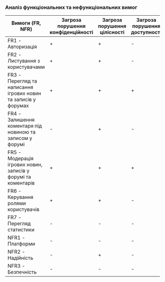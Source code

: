 ### Аналіз функціональних та нефункціональних вимог

| Вимоги (FR, NFR)                                               | Загроза порушення конфіденційності | Загроза порушення цілісності | Загроза порушення доступності |
| -------------------------------------------------------------- | ---------------------------------- | ---------------------------- | ----------------------------- |
| FR1 - Авторизація                                              | +                                  | +                            | -                             |
| FR2 - Листування з користувачами                               | +                                  | +                            | -                             |
| FR3 - Перегляд та написання ігрових новин та записів у форумах | +                                  | +                            | +                             |
| FR4 - Залишення коментаря під новиною та записом у форумі      | -                                  | +                            | -                             |
| FR5 - Модерація ігрових новин, записів у форумі та коментарів  | +                                  | +                            | +                             |
| FR6 - Керування ролями користувачів                            | +                                  | +                            | -                             |
| FR7 - Перегляд статистики                                      | -                                  | -                            | -                             |
| NFR1 - Платформи                                               | -                                  | -                            | -                             |
| NFR2 - Надійність                                              | -                                  | +                            | -                             |
| NFR3 - Безпечність                                             | -                                  | -                            | -                             |
